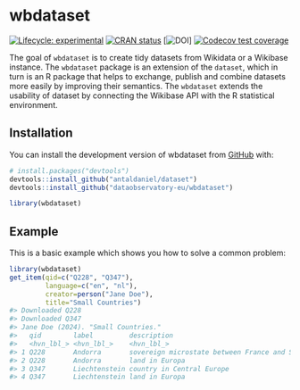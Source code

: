 
<!-- README.md is generated from README.Rmd. Please edit that file -->

# wbdataset

<!-- badges: start -->

[![Lifecycle:
experimental](https://img.shields.io/badge/lifecycle-experimental-orange.svg)](https://lifecycle.r-lib.org/articles/stages.html#experimental)
[![CRAN
status](https://www.r-pkg.org/badges/version/wbdataset)](https://CRAN.R-project.org/package=wbdataset)
\[![DOI](https://zenodo.org/badge/DOI/10.5281/zenodo.13972192.svg)\]
[![Codecov test
coverage](https://codecov.io/gh/dataobservatory-eu/wbdataset/graph/badge.svg)](https://app.codecov.io/gh/dataobservatory-eu/wbdataset)
<!-- badges: end -->

The goal of `wbdataset` is to create tidy datasets from Wikidata or a
Wikibase instance. The `wbdataset` package is an extension of the
`dataset`, which in turn is an R package that helps to exchange, publish
and combine datasets more easily by improving their semantics. The
`wbdataset` extends the usability of dataset by connecting the Wikibase
API with the R statistical environment.

## Installation

You can install the development version of wbdataset from
[GitHub](https://github.com/) with:

``` r
# install.packages("devtools")
devtools::install_github("antaldaniel/dataset")
devtools::install_github("dataobservatory-eu/wbdataset")
```

``` r
library(wbdataset)
```

## Example

This is a basic example which shows you how to solve a common problem:

``` r
library(wbdataset)
get_item(qid=c("Q228", "Q347"), 
         language=c("en", "nl"), 
         creator=person("Jane Doe"), 
         title="Small Countries")
#> Downloaded Q228
#> Downloaded Q347
#> Jane Doe (2024). "Small Countries."
#>   qid        label         description                                  language
#>   <hvn_lbl_> <hvn_lbl_>    <hvn_lbl_>                                   <hvn_lb>
#> 1 Q228       Andorra       sovereign microstate between France and Spa… en      
#> 2 Q228       Andorra       land in Europa                               nl      
#> 3 Q347       Liechtenstein country in Central Europe                    en      
#> 4 Q347       Liechtenstein land in Europa                               nl
```
